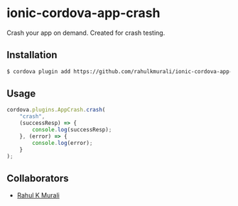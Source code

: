 # ionic-cordova-app-crash

Crash your app on demand. Created for crash testing.

## Installation

```bash
$ cordova plugin add https://github.com/rahulkmurali/ionic-cordova-app-crash.git
```

## Usage

```javascript
cordova.plugins.AppCrash.crash(
    "crash",
    (successResp) => {
        console.log(successResp);
    }, (error) => {
        console.log(error);
    }
);
```

## Collaborators
- [Rahul K Murali](https://github.com/rahulkmurali)

